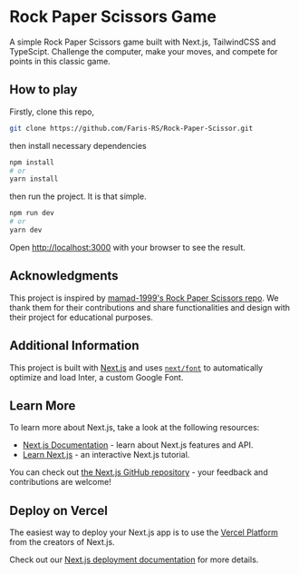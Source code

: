 # Rock Paper Scissors Game

A simple Rock Paper Scissors game built with Next.js, TailwindCSS and TypeScipt. Challenge the computer, make your moves, and compete for points in this classic game.

## How to play
Firstly, clone this repo, 
```bash
git clone https://github.com/Faris-RS/Rock-Paper-Scissor.git
```

then install necessary dependencies
```bash
npm install
# or
yarn install
```
then run the project. It is that simple.
```bash
npm run dev
# or
yarn dev
```
Open [http://localhost:3000](http://localhost:3000) with your browser to see the result.

## Acknowledgments

This project is inspired by [mamad-1999's Rock Paper Scissors repo](https://github.com/mamad-1999/Rock-paper-scissor.git). We thank them for their contributions and share functionalities and design with their project for educational purposes.


## Additional Information

This project is built with [Next.js](https://nextjs.org/) and uses [`next/font`](https://nextjs.org/docs/basic-features/font-optimization) to automatically optimize and load Inter, a custom Google Font.

## Learn More

To learn more about Next.js, take a look at the following resources:

- [Next.js Documentation](https://nextjs.org/docs) - learn about Next.js features and API.
- [Learn Next.js](https://nextjs.org/learn) - an interactive Next.js tutorial.

You can check out [the Next.js GitHub repository](https://github.com/vercel/next.js/) - your feedback and contributions are welcome!

## Deploy on Vercel

The easiest way to deploy your Next.js app is to use the [Vercel Platform](https://vercel.com/new?utm_medium=default-template&filter=next.js&utm_source=create-next-app&utm_campaign=create-next-app-readme) from the creators of Next.js.

Check out our [Next.js deployment documentation](https://nextjs.org/docs/deployment) for more details.
